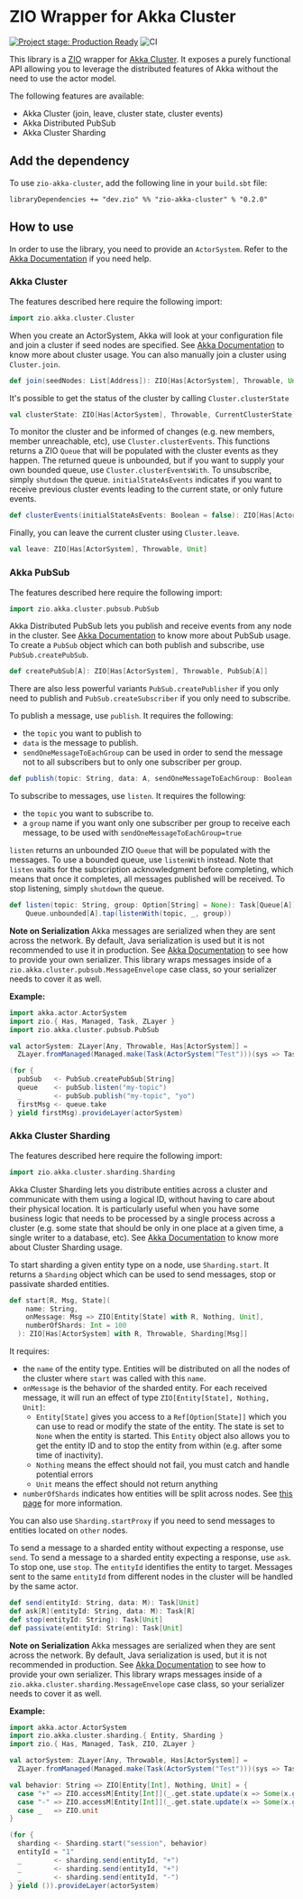 # ZIO Wrapper for Akka Cluster

[![Project stage: Production Ready][project-stage-badge: Production Ready]][project-stage-page]
![CI](https://github.com/zio/zio-akka-cluster/workflows/CI/badge.svg)

[project-stage-badge: Production Ready]: https://img.shields.io/badge/Project%20Stage-Production%20Ready-brightgreen.svg
[project-stage-page]: https://github.com/zio/zio/wiki/Project-Stages

This library is a [ZIO](https://github.com/zio/zio) wrapper for [Akka Cluster](https://doc.akka.io/docs/akka/current/index-cluster.html).
It exposes a purely functional API allowing you to leverage the distributed features of Akka without the need to use the actor model.

The following features are available:
- Akka Cluster (join, leave, cluster state, cluster events)
- Akka Distributed PubSub
- Akka Cluster Sharding

## Add the dependency

To use `zio-akka-cluster`, add the following line in your `build.sbt` file:

```
libraryDependencies += "dev.zio" %% "zio-akka-cluster" % "0.2.0"
```

## How to use

In order to use the library, you need to provide an `ActorSystem`. Refer to the [Akka Documentation](https://doc.akka.io/docs/akka/current/general/actor-systems.html) if you need help.

### Akka Cluster

The features described here require the following import:
```scala
import zio.akka.cluster.Cluster
```

When you create an ActorSystem, Akka will look at your configuration file and join a cluster if seed nodes are specified.
See [Akka Documentation](https://doc.akka.io/docs/akka/current/cluster-usage.html) to know more about cluster usage.
You can also manually join a cluster using `Cluster.join`.

```scala
def join(seedNodes: List[Address]): ZIO[Has[ActorSystem], Throwable, Unit]
```

It's possible to get the status of the cluster by calling `Cluster.clusterState`

```scala
val clusterState: ZIO[Has[ActorSystem], Throwable, CurrentClusterState]
```

To monitor the cluster and be informed of changes (e.g. new members, member unreachable, etc), use `Cluster.clusterEvents`.
This functions returns a ZIO `Queue` that will be populated with the cluster events as they happen.
The returned queue is unbounded, but if you want to supply your own bounded queue, use `Cluster.clusterEventsWith`.
To unsubscribe, simply `shutdown` the queue.
`initialStateAsEvents` indicates if you want to receive previous cluster events leading to the current state, or only future events.

```scala
def clusterEvents(initialStateAsEvents: Boolean = false): ZIO[Has[ActorSystem], Throwable, Queue[ClusterDomainEvent]]
```

Finally, you can leave the current cluster using `Cluster.leave`.

```scala
val leave: ZIO[Has[ActorSystem], Throwable, Unit]
```

### Akka PubSub

The features described here require the following import:
```scala
import zio.akka.cluster.pubsub.PubSub
```

Akka Distributed PubSub lets you publish and receive events from any node in the cluster.
See [Akka Documentation](https://doc.akka.io/docs/akka/current/distributed-pub-sub.html) to know more about PubSub usage.
To create a `PubSub` object which can both publish and subscribe, use `PubSub.createPubSub`.

```scala
def createPubSub[A]: ZIO[Has[ActorSystem], Throwable, PubSub[A]]
```

There are also less powerful variants `PubSub.createPublisher` if you only need to publish and `PubSub.createSubscriber` if you only need to subscribe.

To publish a message, use `publish`. It requires the following:
- the `topic` you want to publish to
- `data` is the message to publish.
- `sendOneMessageToEachGroup` can be used in order to send the message not to all subscribers but to only one subscriber per group.

```scala
def publish(topic: String, data: A, sendOneMessageToEachGroup: Boolean = false): Task[Unit]
```

To subscribe to messages, use `listen`.  It requires the following:
- the `topic` you want to subscribe to.
- a `group` name if you want only one subscriber per group to receive each message, to be used with `sendOneMessageToEachGroup=true`

`listen` returns an unbounded ZIO `Queue` that will be populated with the messages. To use a bounded queue, use `listenWith` instead.
Note that `listen` waits for the subscription acknowledgment before completing, which means that once it completes, all messages published will be received.
To stop listening, simply `shutdown` the queue.

```scala
def listen(topic: String, group: Option[String] = None): Task[Queue[A]] =
    Queue.unbounded[A].tap(listenWith(topic, _, group))
```

**Note on Serialization**
Akka messages are serialized when they are sent across the network. By default, Java serialization is used but it is not recommended to use it in production.
See [Akka Documentation](https://doc.akka.io/docs/akka/current/serialization.html) to see how to provide your own serializer.
This library wraps messages inside of a `zio.akka.cluster.pubsub.MessageEnvelope` case class, so your serializer needs to cover it as well.

**Example:**

```scala
import akka.actor.ActorSystem
import zio.{ Has, Managed, Task, ZLayer }
import zio.akka.cluster.pubsub.PubSub

val actorSystem: ZLayer[Any, Throwable, Has[ActorSystem]] =
  ZLayer.fromManaged(Managed.make(Task(ActorSystem("Test")))(sys => Task.fromFuture(_ => sys.terminate()).either))

(for {
  pubSub   <- PubSub.createPubSub[String]
  queue    <- pubSub.listen("my-topic")
  _        <- pubSub.publish("my-topic", "yo")
  firstMsg <- queue.take
} yield firstMsg).provideLayer(actorSystem)
```

### Akka Cluster Sharding

The features described here require the following import:
```scala
import zio.akka.cluster.sharding.Sharding
```

Akka Cluster Sharding lets you distribute entities across a cluster and communicate with them using a logical ID, without having to care about their physical location.
It is particularly useful when you have some business logic that needs to be processed by a single process across a cluster (e.g. some state that should be only in one place at a given time, a single writer to a database, etc).
See [Akka Documentation](https://doc.akka.io/docs/akka/current/cluster-sharding.html) to know more about Cluster Sharding usage.

To start sharding a given entity type on a node, use `Sharding.start`. It returns a `Sharding` object which can be used to send messages, stop or passivate sharded entities.

```scala
def start[R, Msg, State](
    name: String,
    onMessage: Msg => ZIO[Entity[State] with R, Nothing, Unit],
    numberOfShards: Int = 100
  ): ZIO[Has[ActorSystem] with R, Throwable, Sharding[Msg]]
```

It requires:
- the `name` of the entity type. Entities will be distributed on all the nodes of the cluster where `start` was called with this `name`.
- `onMessage` is the behavior of the sharded entity. For each received message, it will run an effect of type `ZIO[Entity[State], Nothing, Unit]`:
    - `Entity[State]` gives you access to a `Ref[Option[State]]` which you can use to read or modify the state of the entity. The state is set to `None` when the entity is started. This `Entity` object also allows you to get the entity ID and to stop the entity from within (e.g. after some time of inactivity).
    - `Nothing` means the effect should not fail, you must catch and handle potential errors
    - `Unit` means the effect should not return anything
- `numberOfShards` indicates how entities will be split across nodes. See [this page](https://doc.akka.io/docs/akka/current/cluster-sharding.html#an-example) for more information.

You can also use `Sharding.startProxy` if you need to send messages to entities located on `other` nodes.

To send a message to a sharded entity without expecting a response, use `send`. To send a message to a sharded entity expecting a response, use `ask`. To stop one, use `stop`.
The `entityId` identifies the entity to target. Messages sent to the same `entityId` from different nodes in the cluster will be handled by the same actor.

```scala
def send(entityId: String, data: M): Task[Unit]
def ask[R](entityId: String, data: M): Task[R]
def stop(entityId: String): Task[Unit]
def passivate(entityId: String): Task[Unit]
```

**Note on Serialization**
Akka messages are serialized when they are sent across the network. By default, Java serialization is used, but it is not recommended in production.
See [Akka Documentation](https://doc.akka.io/docs/akka/current/serialization.html) to see how to provide your own serializer.
This library wraps messages inside of a `zio.akka.cluster.sharding.MessageEnvelope` case class, so your serializer needs to cover it as well.

**Example:**

```scala
import akka.actor.ActorSystem
import zio.akka.cluster.sharding.{ Entity, Sharding }
import zio.{ Has, Managed, Task, ZIO, ZLayer }

val actorSystem: ZLayer[Any, Throwable, Has[ActorSystem]] =
  ZLayer.fromManaged(Managed.make(Task(ActorSystem("Test")))(sys => Task.fromFuture(_ => sys.terminate()).either))

val behavior: String => ZIO[Entity[Int], Nothing, Unit] = {
  case "+" => ZIO.accessM[Entity[Int]](_.get.state.update(x => Some(x.getOrElse(0) + 1)))
  case "-" => ZIO.accessM[Entity[Int]](_.get.state.update(x => Some(x.getOrElse(0) - 1)))
  case _   => ZIO.unit
}

(for {
  sharding <- Sharding.start("session", behavior)
  entityId = "1"
  _        <- sharding.send(entityId, "+")
  _        <- sharding.send(entityId, "+")
  _        <- sharding.send(entityId, "-")
} yield ()).provideLayer(actorSystem)
```
